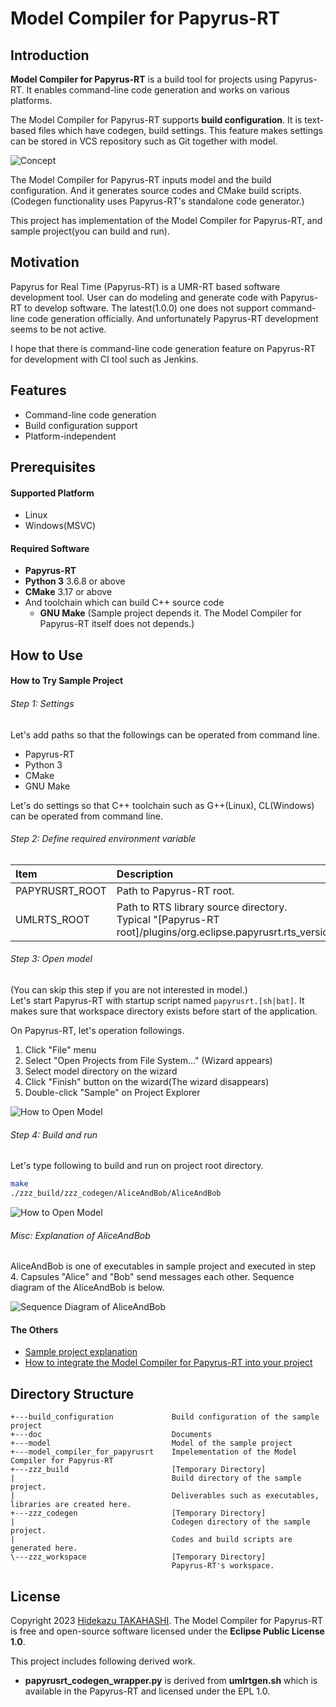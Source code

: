# Model Compiler for Papyrus-RT

## Introduction

**Model Compiler for Papyrus-RT** is a build tool for projects using Papyrus-RT.
It enables command-line code generation and works on various platforms.

The Model Compiler for Papyrus-RT supports **build configuration**.
It is text-based files which have codegen, build settings.
This feature makes settings can be stored in VCS repository such as Git together with model.

![Concept](doc/development/20_design/image/model_compiler_concept.png)

The Model Compiler for Papyrus-RT inputs model and the build configuration.
And it generates source codes and CMake build scripts.
(Codegen functionality uses Papyrus-RT's standalone code generator.)

This project has implementation of the Model Compiler for Papyrus-RT,
and sample project(you can build and run).

## Motivation

Papyrus for Real Time (Papyrus-RT) is a UMR-RT based software development tool.
User can do modeling and generate code with Papyrus-RT to develop software.
The latest(1.0.0) one does not support command-line code generation officially.
And unfortunately Papyrus-RT development seems to be not active.

I hope that there is command-line code generation feature on Papyrus-RT for development with CI tool such as Jenkins.

## Features

* Command-line code generation
* Build configuration support
* Platform-independent

## Prerequisites

#### Supported Platform

* Linux
* Windows(MSVC)

#### Required Software

* **Papyrus-RT**
* **Python 3** 3.6.8 or above
* **CMake** 3.17 or above
* And toolchain which can build C++ source code
    * **GNU Make** (Sample project depends it. The Model Compiler for Papyrus-RT itself does not depends.)

## How to Use

#### How to Try Sample Project

###### Step 1: Settings

Let's add paths so that the followings can be operated from command line.

* Papyrus-RT
* Python 3
* CMake
* GNU Make

Let's do settings so that C++ toolchain such as G++(Linux), CL(Windows)
can be operated from command line.

###### Step 2: Define required environment variable

|Item|Description|
|:---|:---|
|PAPYRUSRT_ROOT|Path to Papyrus-RT root. |
|UMLRTS_ROOT|Path to RTS library source directory.<br>Typical "[Papyrus-RT root]/plugins/org.eclipse.papyrusrt.rts_versionstring/umlrts/"|

###### Step 3: Open model

(You can skip this step if you are not interested in model.)  
Let's start Papyrus-RT with startup script named `papyrusrt.[sh|bat]`.
It makes sure that workspace directory exists before start of the application.

On Papyrus-RT, let's operation followings.

1. Click "File" menu
1. Select "Open Projects from File System..." (Wizard appears)
1. Select model directory on the wizard
1. Click "Finish" button on the wizard(The wizard disappears)
1. Double-click "Sample" on Project Explorer

![How to Open Model](doc/user_guide/image/how_to_open_model.png)


###### Step 4: Build and run

Let's type following to build and run on project root directory.

```sh
make
./zzz_build/zzz_codegen/AliceAndBob/AliceAndBob
```

![How to Open Model](doc/user_guide/image/demo_build_and_run.gif)


###### Misc: Explanation of AliceAndBob

AliceAndBob is one of executables in sample project and executed in step 4.
Capsules "Alice" and "Bob" send messages each other.
Sequence diagram of the AliceAndBob is below.

![Sequence Diagram of AliceAndBob](doc/user_guide/image/alice_and_bob_sd.png)


#### The Others

* [Sample project explanation](doc/user_guide/sample_project_explanation.md)
* [How to integrate the Model Compiler for Papyrus-RT into your project](doc/user_guide/how_to_integrate_the_model_compiler.md)

## Directory Structure

```
+---build_configuration             Build configuration of the sample project
+---doc                             Documents
+---model                           Model of the sample project
+---model_compiler_for_papyrusrt    Impelementation of the Model Compiler for Papyrus-RT
+---zzz_build                       [Temporary Directory]
|                                   Build directory of the sample project.
|                                   Deliverables such as executables, libraries are created here.
+---zzz_codegen                     [Temporary Directory]
|                                   Codegen directory of the sample project.
|                                   Codes and build scripts are generated here.
\---zzz_workspace                   [Temporary Directory]
                                    Papyrus-RT's workspace.
```

## License

Copyright 2023 [Hidekazu TAKAHASHI](https://github.com/Bacondish2023).
The Model Compiler for Papyrus-RT is free and open-source software licensed
under the **Eclipse Public License 1.0**.

This project includes following derived work.

 * **papyrusrt_codegen_wrapper.py** is derived from
   **umlrtgen.sh** which is available in the Papyrus-RT and licensed under the EPL 1.0.
